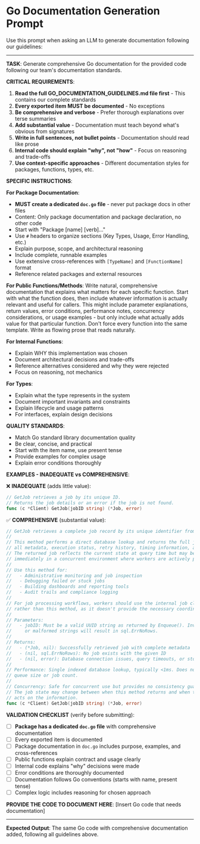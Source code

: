 # Go Documentation Generation Prompt

Use this prompt when asking an LLM to generate documentation following our guidelines:

---

**TASK**: Generate comprehensive Go documentation for the provided code following our team's documentation standards.

**CRITICAL REQUIREMENTS**:
1. **Read the full GO_DOCUMENTATION_GUIDELINES.md file first** - This contains our complete standards
2. **Every exported item MUST be documented** - No exceptions
3. **Be comprehensive and verbose** - Prefer thorough explanations over terse summaries
4. **Add substantial value** - Documentation must teach beyond what's obvious from signatures
5. **Write in full sentences, not bullet points** - Documentation should read like prose
6. **Internal code should explain "why", not "how"** - Focus on reasoning and trade-offs
7. **Use context-specific approaches** - Different documentation styles for packages, functions, types, etc.

**SPECIFIC INSTRUCTIONS**:

**For Package Documentation**:
- **MUST create a dedicated `doc.go` file** - never put package docs in other files
- Content: Only package documentation and package declaration, no other code
- Start with "Package [name] [verb]..."
- Use `#` headers to organize sections (Key Types, Usage, Error Handling, etc.)
- Explain purpose, scope, and architectural reasoning
- Include complete, runnable examples
- Use extensive cross-references with `[TypeName]` and `[FunctionName]` format
- Reference related packages and external resources

**For Public Functions/Methods**:
Write natural, comprehensive documentation that explains what matters for each specific function. Start with what the function does, then include whatever information is actually relevant and useful for callers. This might include parameter explanations, return values, error conditions, performance notes, concurrency considerations, or usage examples - but only include what actually adds value for that particular function. Don't force every function into the same template. Write as flowing prose that reads naturally.

**For Internal Functions**:
- Explain WHY this implementation was chosen
- Document architectural decisions and trade-offs
- Reference alternatives considered and why they were rejected
- Focus on reasoning, not mechanics

**For Types**:
- Explain what the type represents in the system
- Document important invariants and constraints
- Explain lifecycle and usage patterns
- For interfaces, explain design decisions

**QUALITY STANDARDS**:
- Match Go standard library documentation quality
- Be clear, concise, and practical
- Start with the item name, use present tense
- Provide examples for complex usage
- Explain error conditions thoroughly

**EXAMPLES - INADEQUATE vs COMPREHENSIVE**:

❌ **INADEQUATE** (adds little value):
```go
// GetJob retrieves a job by its unique ID.
// Returns the job details or an error if the job is not found.
func (c *Client) GetJob(jobID string) (*Job, error)
```

✅ **COMPREHENSIVE** (substantial value):
```go
// GetJob retrieves a complete job record by its unique identifier from persistent storage.
//
// This method performs a direct database lookup and returns the full job record including
// all metadata, execution status, retry history, timing information, and error details.
// The returned job reflects the current state at query time but may become stale
// immediately in a concurrent environment where workers are actively processing jobs.
//
// Use this method for:
//   - Administrative monitoring and job inspection
//   - Debugging failed or stuck jobs
//   - Building dashboards and reporting tools
//   - Audit trails and compliance logging
//
// For job processing workflows, workers should use the internal job claiming mechanism
// rather than this method, as it doesn't provide the necessary coordination primitives.
//
// Parameters:
//   - jobID: Must be a valid UUID string as returned by Enqueue(). Invalid UUIDs
//     or malformed strings will result in sql.ErrNoRows.
//
// Returns:
//   - (*Job, nil): Successfully retrieved job with complete metadata
//   - (nil, sql.ErrNoRows): No job exists with the given ID
//   - (nil, error): Database connection issues, query timeouts, or storage failures
//
// Performance: Single indexed database lookup, typically <1ms. Does not scale with
// queue size or job count.
//
// Concurrency: Safe for concurrent use but provides no consistency guarantees.
// The job state may change between when this method returns and when the caller
// acts on the information.
func (c *Client) GetJob(jobID string) (*Job, error)
```

**VALIDATION CHECKLIST** (verify before submitting):
- [ ] **Package has a dedicated `doc.go` file** with comprehensive documentation
- [ ] Every exported item is documented
- [ ] Package documentation in `doc.go` includes purpose, examples, and cross-references
- [ ] Public functions explain contract and usage clearly
- [ ] Internal code explains "why" decisions were made
- [ ] Error conditions are thoroughly documented
- [ ] Documentation follows Go conventions (starts with name, present tense)
- [ ] Complex logic includes reasoning for chosen approach

**PROVIDE THE CODE TO DOCUMENT HERE**:
[Insert Go code that needs documentation]

---

**Expected Output**: The same Go code with comprehensive documentation added, following all guidelines above.